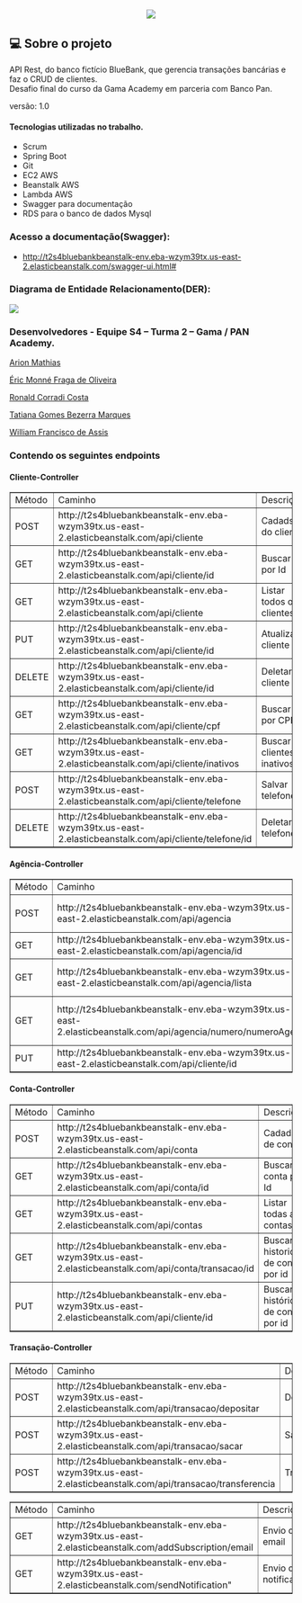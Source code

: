 <h1 align="center">
 <img src="https://ik.imagekit.io/1nwyvlydc85r/LOGObluebank_PaFzdTA64.png?updatedAt=1639239398594">
  </h1>


##  💻 Sobre o projeto
API  Rest, do banco fictício BlueBank,  que gerencia transações  bancárias e faz o CRUD de clientes.
<br>
Desafio final do curso da Gama Academy em parceria com Banco Pan.

versão: 1.0

#### Tecnologias utilizadas no trabalho.
- Scrum 
- Spring Boot
- Git
- EC2 AWS
- Beanstalk AWS
- Lambda AWS
- Swagger para documentação
- RDS para o banco de dados Mysql


### Acesso a documentação(Swagger):

 - http://t2s4bluebankbeanstalk-env.eba-wzym39tx.us-east-2.elasticbeanstalk.com/swagger-ui.html#



### Diagrama de Entidade Relacionamento(DER):
 
<img src="https://ik.imagekit.io/1nwyvlydc85r/Diagrama_de_entidade_oX9goFyH_.png?updatedAt=1639317375093">

  

### Desenvolvedores - Equipe S4 – Turma 2 – Gama / PAN Academy.

 <p><a href="https://www.linkedin.com/in/arion-mathias-16977517a/">Arion Mathias</a></p>
 <p> <a href="https://www.linkedin.com/in/eric-monn%C3%A9-fraga-de-oliveira-94b458183/">Éric Monné Fraga de Oliveira</a></p>
 <p><a href="https://www.linkedin.com/in/ronald-corradi-costa/">Ronald Corradi Costa</a></p>
 <p><a href="https://www.linkedin.com/in/tatiana-marques-a38a2383/">Tatiana Gomes Bezerra Marques</a></p>
 <p><a href="https://www.linkedin.com/in/william-francisco-de-assis-ba13a071/">William Francisco de Assis</a></p>
          

###  Contendo os seguintes  endpoints


  #### Cliente-Controller
  
  <table border="1">
 <tr>
 <td> Método</td>
 <td>Caminho</td>
 <td>Descrição</td>
 </tr>
 
 <tr> 
  <td> POST</td> 
  <td>http://t2s4bluebankbeanstalk-env.eba-wzym39tx.us-east-2.elasticbeanstalk.com/api/cliente</td>
   <td>Cadadstro do cliente</td>
   </tr>
 
  <tr>
 <td>GET</td>
 <td>http://t2s4bluebankbeanstalk-env.eba-wzym39tx.us-east-2.elasticbeanstalk.com/api/cliente/id</td>
 <td>Buscar por Id</td>
 </tr>
 
 <tr>
 <td> GET</td>
 <td>http://t2s4bluebankbeanstalk-env.eba-wzym39tx.us-east-2.elasticbeanstalk.com/api/cliente</td>
 <td>Listar todos os clientes</td>
 </tr>
 
 <tr>
 <td>PUT</td>
 <td>http://t2s4bluebankbeanstalk-env.eba-wzym39tx.us-east-2.elasticbeanstalk.com/api/cliente/id</td>
 <td>Atualizar cliente</td>
 </tr>
 
 <tr>
 <td> DELETE</td>
 <td>http://t2s4bluebankbeanstalk-env.eba-wzym39tx.us-east-2.elasticbeanstalk.com/api/cliente/id</td>
 <td>Deletar cliente</td>
 </tr>
 
 <tr>
 <td>GET</td>
 <td>http://t2s4bluebankbeanstalk-env.eba-wzym39tx.us-east-2.elasticbeanstalk.com/api/cliente/cpf</td>
 <td>Buscar por CPF</td>
 </tr>
 
 <tr>
 <td>GET</td>
 <td>http://t2s4bluebankbeanstalk-env.eba-wzym39tx.us-east-2.elasticbeanstalk.com/api/cliente/inativos</td>
 <td>Buscar de clientes inativos</td>
 </tr>
 
 
 <tr>
 <td>POST</td>
 <td>http://t2s4bluebankbeanstalk-env.eba-wzym39tx.us-east-2.elasticbeanstalk.com/api/cliente/telefone</td>
 <td>Salvar telefone</td>
 </tr>
 
 
  <tr>
 <td>DELETE</td>
 <td>http://t2s4bluebankbeanstalk-env.eba-wzym39tx.us-east-2.elasticbeanstalk.com/api/cliente/telefone/id</td>
 <td>Deletar telefone</td>
 </tr>
 
  </table>
 

  #### Agência-Controller
  
  
<table border="1">
 <tr>
 <td> Método</td>
 <td>Caminho</td>
 <td>Descrição</td>
 </tr>
 
 <tr> 
  <td> POST</td> 
  <td>http://t2s4bluebankbeanstalk-env.eba-wzym39tx.us-east-2.elasticbeanstalk.com/api/agencia</td>
   <td>Cadadstro da agencia</td>
   </tr>
 
  <tr>
 <td>GET</td>
 <td>http://t2s4bluebankbeanstalk-env.eba-wzym39tx.us-east-2.elasticbeanstalk.com/api/agencia/id</td>
 <td>Buscar por Id</td>
 </tr>
 
 <tr>
 <td> GET</td>
 <td>http://t2s4bluebankbeanstalk-env.eba-wzym39tx.us-east-2.elasticbeanstalk.com/api/agencia/lista</td>
 <td>Listar todas as agencias</td>
 </tr>
 
 <tr>
 <td>GET</td>
 <td>http://t2s4bluebankbeanstalk-env.eba-wzym39tx.us-east-2.elasticbeanstalk.com/api/agencia/numero/numeroAgencia</td>
 <td>Buscar agencia por número</td>
 </tr>
 
 <tr>
 <td> PUT</td>
 <td>http://t2s4bluebankbeanstalk-env.eba-wzym39tx.us-east-2.elasticbeanstalk.com/api/cliente/id</td>
 <td>Atualizar agência</td>
 </tr>
 
  </table>
  

 #### Conta-Controller
 
 <table border="1">
 <tr>
 <td> Método</td>
 <td>Caminho</td>
 <td>Descrição</td>
 </tr>
 
 <tr> 
  <td> POST</td> 
  <td>http://t2s4bluebankbeanstalk-env.eba-wzym39tx.us-east-2.elasticbeanstalk.com/api/conta</td>
   <td>Cadadstro de conta</td>
   </tr>
 
  <tr>
 <td>GET</td>
 <td>http://t2s4bluebankbeanstalk-env.eba-wzym39tx.us-east-2.elasticbeanstalk.com/api/conta/id</td>
 <td>Buscar conta por Id</td>
 </tr>
 
 <tr>
 <td> GET</td>
 <td>http://t2s4bluebankbeanstalk-env.eba-wzym39tx.us-east-2.elasticbeanstalk.com/api/contas</td>
 <td>Listar todas as contas</td>
 </tr>
 
 <tr>
 <td>GET</td>
 <td>http://t2s4bluebankbeanstalk-env.eba-wzym39tx.us-east-2.elasticbeanstalk.com/api/conta/transacao/id</td>
 <td>Buscar historico de conta por id</td>
 </tr>
 
 <tr>
 <td> PUT</td>
 <td>http://t2s4bluebankbeanstalk-env.eba-wzym39tx.us-east-2.elasticbeanstalk.com/api/cliente/id</td>
 <td>Buscar histórico de conta por id</td>
 </tr>
 
  </table>



  #### Transação-Controller
  
  
   <table border="1">
 <tr>
 <td> Método</td>
 <td>Caminho</td>
 <td>Descrição</td>
 </tr>
 
 <tr> 
  <td> POST</td> 
  <td>http://t2s4bluebankbeanstalk-env.eba-wzym39tx.us-east-2.elasticbeanstalk.com/api/transacao/depositar</td>
   <td>Depositar</td>
   </tr>
 
  <tr>
 <td>POST</td>
 <td>http://t2s4bluebankbeanstalk-env.eba-wzym39tx.us-east-2.elasticbeanstalk.com/api/transacao/sacar</td>
 <td>Sacar</td>
 </tr>
 
 <tr>
 <td> POST</td>
 <td>http://t2s4bluebankbeanstalk-env.eba-wzym39tx.us-east-2.elasticbeanstalk.com/api/transacao/transferencia</td>
 <td>Transferência</td>
 </tr>
 
 
  
 
 <table border="1">
 <tr>
 <td> Método</td>
 <td>Caminho</td>
 <td>Descrição</td>
 </tr>
 
 <tr> 
  <td>GET</td> 
  <td>http://t2s4bluebankbeanstalk-env.eba-wzym39tx.us-east-2.elasticbeanstalk.com/addSubscription/email</td>
   <td>Envio de email </td>
   </tr>
 
  <tr>
 <td>GET</td>
 <td>http://t2s4bluebankbeanstalk-env.eba-wzym39tx.us-east-2.elasticbeanstalk.com/sendNotification"</td>
 <td>Envio de notificação</td>
 </tr>

 
  </table>







